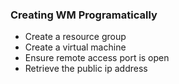 
### Creating WM Programatically

- Create a resource group
- Create a virtual machine
- Ensure remote access port is open
- Retrieve the public ip address
